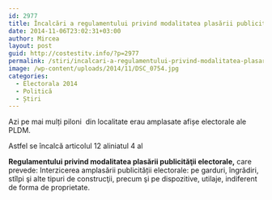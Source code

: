 ```yaml
---
id: 2977
title: Încalcări a regulamentului privind modalitatea plasării publicităţii electorale
date: 2014-11-06T23:02:31+03:00
author: Mircea
layout: post
guid: http://costestitv.info/?p=2977
permalink: /stiri/incalcari-a-regulamentului-privind-modalitatea-plasarii-publicitatii-electorale/
image: /wp-content/uploads/2014/11/DSC_0754.jpg
categories:
  - Electorala 2014
  - Politică
  - Știri
---
```

Azi pe mai mulți piloni  din localitate erau amplasate afișe electorale ale PLDM.

<!--more-->Astfel se încalcă articolul 12 aliniatul 4 al 

**Regulamentului privind modalitatea plasării publicităţii electorale,** care prevede: Interzicerea amplasării publicității electorale: pe garduri, îngrădiri, stîlpi şi alte tipuri de construcţii, precum şi pe dispozitive, utilaje, indiferent de forma de proprietate.

&nbsp;